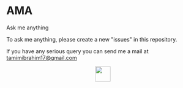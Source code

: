 # AMA
Ask me anything

To ask me anything, please create a new "issues" in this repository. 

If you have any serious query you can send me a mail at tamimibrahim17@gmail.com

<p align='center'>
  <a href="https://mike.works" target='_blank'>
    <img height=40 src='https://assets.mike.works/img/login_logo-33a9e523d451fb0d902f73d5452d4a0b.png' />
  </a> 
</p>
